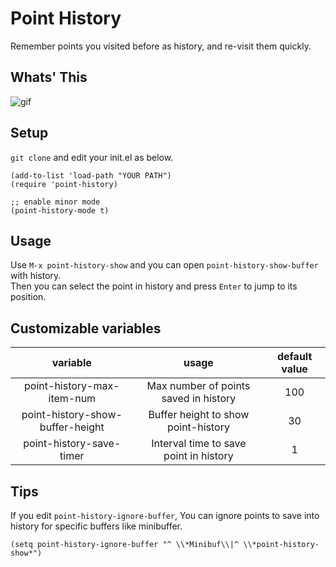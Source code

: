 # Point History

Remember points you visited before as history, and re-visit them quickly.

## Whats' This

![gif]()

## Setup

`git clone` and edit your init.el as below.

```elisp
(add-to-list 'load-path "YOUR PATH")
(require 'point-history)

;; enable minor mode
(point-history-mode t)
```

## Usage

Use `M-x point-history-show` and you can open `point-history-show-buffer` with history.  
Then you can select the point in history and press `Enter` to jump to its position.

## Customizable variables

|variable|usage|default value|
|:---:|:---:|:---:|
|point-history-max-item-num|Max number of points saved in history|100|
|point-history-show-buffer-height|Buffer height to show point-history|30|
|point-history-save-timer|Interval time to save point in history|1|

## Tips

If you edit `point-history-ignore-buffer`, You can ignore points to save into history for specific buffers like minibuffer.

```elisp
(setq point-history-ignore-buffer "^ \\*Minibuf\\|^ \\*point-history-show*")
```
